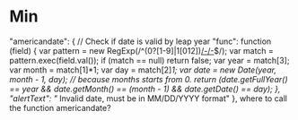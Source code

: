 Min
===

 "americandate": {                                     //  Check if date is valid by leap year                 "func": function (field) {                         var pattern = new RegExp(/^(0?[1-9]|1[012])[\/\-](0?[1-9]|[12][0-9]|3[01])[\/\-](\d{4})$/);                         var match = pattern.exec(field.val());                          if (match == null)                            return false;                          var year = match[3];                         var month = match[1]*1;                         var day = match[2]*1;                                            var date = new Date(year, month - 1, day); // because months starts from 0.                         return (date.getFullYear() == year &amp;&amp; date.getMonth() == (month - 1) &amp;&amp; date.getDate() == day);                     },                                       "alertText": "* Invalid date, must be in MM/DD/YYYY format"             }, where to call the function americandate?
